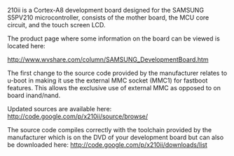 210ii is a Cortex-A8 development board designed for the SAMSUNG S5PV210 microcontroller, consists of the mother board, the MCU core circuit, and the touch screen LCD.

The product page where some information on the board can be viewed is located here:

http://www.wvshare.com/column/SAMSUNG_DevelopmentBoard.htm

The first change to the source code provided by the manufacturer relates to u-boot in making it use the external MMC socket (MMC1) for fastboot features. This allows the exclusive use of external MMC as opposed to on board inand/nand.

Updated sources are available here:
http://code.google.com/p/x210ii/source/browse/

The source code compiles correctly with the toolchain provided by the manufacturer which is on the DVD of your development board but can also be downloaded here:
http://code.google.com/p/x210ii/downloads/list
